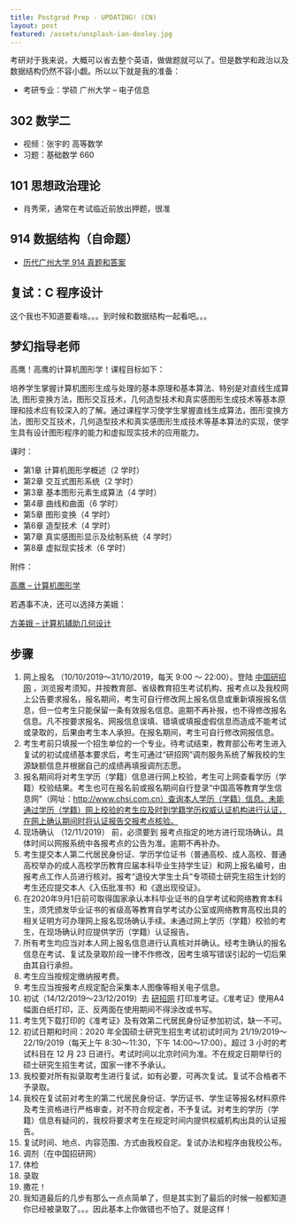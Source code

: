 ```yaml
---
title: Postgrad Prep - UPDATING! (CN)
layout: post
featured: /assets/unsplash-ian-dooley.jpg
---
```


考研对于我来说，大概可以省去整个英语，做做题就可以了。但是数学和政治以及数据结构仍然不容小觑。所以以下就是我的准备：

- 考研专业：学硕 广州大学 – 电子信息

## 302 数学二

- 视频：张宇的 高等数学
- 习题：基础数学 660

## 101 思想政治理论

- 肖秀荣，通常在考试临近前放出押题，很准

## 914 数据结构（自命题）

- [历代广州大学 914 真题和答案](http://www.gzhuky.com/kaoyan/details.aspx?id=2651)

## 复试：C 程序设计

这个我也不知道要看啥。。。到时候和数据结构一起看吧。。。

## 梦幻指导老师
高鹰！高鹰的计算机图形学！课程目标如下：

培养学生掌握计算机图形生成与处理的基本原理和基本算法、特别是对直线生成算法, 图形变换方法，图形交互技术，几何造型技术和真实感图形生成技术等基本原理和技术应有较深入的了解。通过课程学习使学生掌握直线生成算法，图形变换方法，图形交互技术，几何造型技术和真实感图形生成技术等基本算法的实现，使学生具有设计图形程序的能力和虚拟现实技术的应用能力。

课时：

- 第1章  计算机图形学概述（2 学时）
- 第2章 交互式图形系统（2 学时）
- 第3章 基本图形元素生成算法（4 学时）
- 第4章 曲线和曲面（6 学时）
- 第5章 图形变换（4 学时）
- 第6章 造型技术（4 学时）
- 第7章 真实感图形显示及绘制系统（4 学时）
- 第8章 虚拟现实技术（6 学时）

附件：

[高鹰 – 计算机图形学](javascript:void(0))

若遇事不决，还可以选择方美娥：

[方美娥 – 计算机辅助几何设计](javascript:void(0))

## 步骤

1. 网上报名 （10/10/2019～31/10/2019，每天 9:00 ～ 22:00）。登陆 [中国研招网](http://yz.chsi.com.cn/) ，浏览报考须知，并按教育部、省级教育招生考试机构、报考点以及我校网上公告要求报名，报名期间，考生可自行修改网上报名信息或重新填报报名信息，但一位考生只能保留一条有效报名信息。逾期不再补报，也不得修改报名信息。凡不按要求报名、网报信息误填、错填或填报虚假信息而造成不能考试或录取的，后果由考生本人承担。在报名期间，考生可自行修改网报信息。
2. 考生考前只填报一个招生单位的一个专业。待考试结束，教育部公布考生进入复试的初试成绩基本要求后，考生可通过“研招网”调剂服务系统了解我校的生源缺额信息并根据自己的成绩再填报调剂志愿。
3. 报名期间将对考生学历（学籍）信息进行网上校验，考生可上网查看学历（学籍）校验结果。考生也可在报名前或报名期间自行登录“中国高等教育学生信息网”（网址：http://www.chsi.com.cn）查询本人学历（学籍）信息。未能通过学历（学籍）网上校验的考生应及时到学籍学历权威认证机构进行认证，在网上确认期间时将认证报告交报考点核验。
4. 现场确认 （12/11/2019） 前，必须要到 报考点指定的地方进行现场确认。具体时间以网报系统中各报考点的公告为准。逾期不再补办。
5. 考生提交本人第二代居民身份证、学历学位证书（普通高校、成人高校、普通高校举办的成人高校学历教育应届本科毕业生持学生证）和网上报名编号，由报考点工作人员进行核对。报考“退役大学生士兵”专项硕士研究生招生计划的考生还应提交本人《入伍批准书》和《退出现役证》。
6. 在2020年9月1日前可取得国家承认本科毕业证书的自学考试和网络教育本科生，须凭颁发毕业证书的省级高等教育自学考试办公室或网络教育高校出具的相关证明方可办理网上报名现场确认手续。未通过网上学历（学籍）校验的考生，在现场确认时应提供学历（学籍）认证报告。
7. 所有考生均应当对本人网上报名信息进行认真核对并确认。经考生确认的报名信息在考试、复试及录取阶段一律不作修改，因考生填写错误引起的一切后果由其自行承担。
8. 考生应当按规定缴纳报考费。
9. 考生应当按报考点规定配合采集本人图像等相关电子信息。
10. 初试（14/12/2019～23/12/2019）去 [研招网](http://yz.chsi.com.cn/) 打印准考证。《准考证》使用A4幅面白纸打印，正、反两面在使用期间不得涂改或书写。
11. 考生凭下载打印的《准考证》及有效第二代居民身份证参加初试，缺一不可。
12. 初试日期和时间：2020 年全国硕士研究生招生考试初试时间为 21/19/2019～22/19/2019（每天上午 8:30～11:30，下午 14:00～17:00）。超过 3 小时的考试科目在 12 月 23 日进行。考试时间以北京时间为准。不在规定日期举行的硕士研究生招生考试，国家一律不予承认。
13. 我校要对所有拟录取考生进行复试，如有必要，可再次复试。复试不合格者不予录取。
14. 我校在复试前对考生的第二代居民身份证、学历证书、学生证等报名材料原件及考生资格进行严格审查，对不符合规定者，不予复试。对考生的学历（学籍）信息有疑问的，我校将要求考生在规定时间内提供权威机构出具的认证报告。
15. 复试时间、地点、内容范围、方式由我校自定。复试办法和程序由我校公布。
16. 调剂（在中国招研网）
17. 体检
18. 录取
19. 撒花！
20. 我知道最后的几步有那么一点点简单了，但是其实到了最后的时候一般都知道你已经被录取了。。。因此基本上你做错也不怕了。就是这样！

